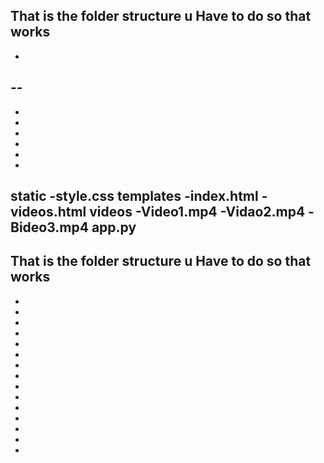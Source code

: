 That is the folder structure u
Have to do so that works
-----------------
-
--
-
-
-
-
-
-
-




static
  -style.css
templates
  -index.html
  -videos.html
videos
  -Video1.mp4
  -Vidao2.mp4
  -Bideo3.mp4
app.py
-------------------------------------------
That is the folder structure u
Have to do so that works
-
-
-
-
-
-
-
-
-
-
-
-
-
-
-
-

